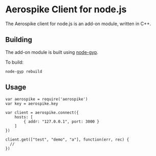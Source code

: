 # Aerospike Client for node.js

The Aerospike client for node.js is an add-on module, written in C++. 


## Building

The add-on module is built using [node-gyp](https://github.com/TooTallNate/node-gyp). 

To build:

	node-gyp rebuild



## Usage
	
	var aerospike = require('aerospike')
	var key = aerospike.key
	
	var client = aerospike.connect({
		hosts: [
			{ addr: "127.0.0.1", port: 3000 }
		]
	})
	
	client.get(["test", "demo", "a"], function(err, rec) {
	  //
	})

